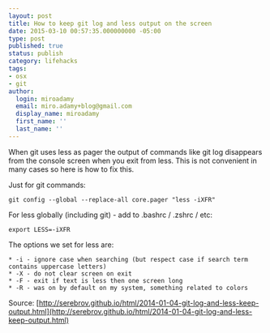 ```yaml
---
layout: post
title: How to keep git log and less output on the screen
date: 2015-03-10 00:57:35.000000000 -05:00
type: post
published: true
status: publish
category: lifehacks
tags:
- osx
- git
author:
  login: miroadamy
  email: miro.adamy+blog@gmail.com
  display_name: miroadamy
  first_name: ''
  last_name: ''
---
```


When git uses less as pager the output of commands like git log disappears from the console screen when you exit from less. This is not convenient in many cases so here is how to fix this.

Just for git commands:

```
git config --global --replace-all core.pager "less -iXFR"
```

For less globally (including git) - add to .bashrc / .zshrc / etc:

```
export LESS=-iXFR
```


The options we set for less are:

```
* -i - ignore case when searching (but respect case if search term contains uppercase letters)
* -X - do not clear screen on exit
* -F - exit if text is less then one screen long
* -R - was on by default on my system, something related to colors
```

Source: [http://serebrov.github.io/html/2014-01-04-git-log-and-less-keep-output.html](http://serebrov.github.io/html/2014-01-04-git-log-and-less-keep-output.html)


